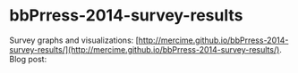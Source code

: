 bbPrress-2014-survey-results
============================
Survey graphs and visualizations: [http://mercime.github.io/bbPrress-2014-survey-results/](http://mercime.github.io/bbPrress-2014-survey-results/).
Blog post: 

